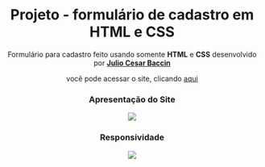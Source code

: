 <h1 align="center">
 Projeto - formulário de cadastro em HTML e CSS
</h1>

<p align="center">
 Formulário para cadastro feito usando somente <strong>HTML</strong> e <strong>CSS</strong> desenvolvido por <a target="_blank" rel="external" href="https://github.com/juliobaccin/"><strong>Julio Cesar Baccin</strong></a>
 </p>
 
 <p align="center">
 você pode acessar o site, clicando <a href="https://juliobaccin.github.io/Projeto-Formulario-Cadastro/">aqui</a>
</p>

 <div align="center">
  <h3>
    Apresentação do Site
  </h3> 
<img src="https://github.com/juliobaccin/Projeto-Formulario-Cadastro/blob/main/Site.gif">
   <h3>
    Responsividade
  </h3> 
<img src="https://github.com/juliobaccin/Projeto-Formulario-Cadastro/blob/main/responsividade.gif">
</div>
